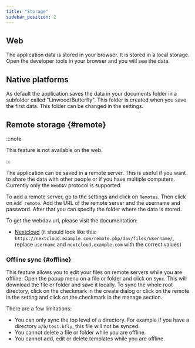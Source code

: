 ```yaml
---
title: "Storage"
sidebar_position: 2
---
```


## Web

The application data is stored in your browser. It is stored in a local storage.
Open the developer tools in your browser and you will see the data.

## Native platforms

As default the application saves the data in your documents folder in a subfolder called "Linwood/Butterfly". This folder is created when you save the first data. This folder can be changed in the settings.

## Remote storage {#remote}

:::note

This feature is not available on the web.

:::

The application can be saved in a remote server. This is useful if you want to share the data with other people or if you have multiple computers. Currently only the `WebDAV` protocol is supported.

To add a remote server, go to the settings and click on `Remotes`. Then click on `Add remote`.
Add the URL of the remote server and the username and password. After that you can specify the folder where the data is stored.

To get the webdav url, please visit the documentation:

* [Nextcloud](https://docs.nextcloud.com/server/latest/user_manual/en/files/access_webdav.html) (it should look like this: `https://nextcloud.example.com/remote.php/dav/files/username/`, replace `username` and `nextcloud.example.com` with the correct values)

### Offline sync {#offline}

This feature allows you to edit your files on remote servers while you are offline.
Open the popup menu on a file or folder and click on `Sync`. This will download the file or folder and save it locally. To sync the whole root directory, click on the checkmark in the create dialog or click on the remote in the setting and click on the checkmark in the manage section.

There are a few limitations:

* You can only sync the top level of a directory. For example if you have a directory `a/b/test.bfly`, this file will not be synced.
* You cannot delete a file or folder while you are offline.
* You cannot add, edit or delete templates while you are offline.
